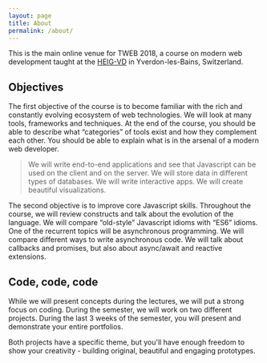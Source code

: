 ```yaml
---
layout: page
title: About
permalink: /about/
---
```


This is the main online venue for TWEB 2018, a course on modern web development taught at the [HEIG-VD](https://heig-vd.ch/) in Yverdon-les-Bains, Switzerland.

## Objectives
The first objective of the course is to become familiar with the rich and constantly evolving ecosystem of web technologies. We will look at many tools, frameworks and techniques. At the end of the course, you should be able to describe what “categories” of tools exist and how they complement each other. You should be able to explain what is in the arsenal of a modern web developer.

> We will write end-to-end applications and see that Javascript can be used on the client and on the server. We will store data in different types of databases. We will write interactive apps. We will create beautiful visualizations.

The second objective is to improve core Javascript skills. Throughout the course, we will review constructs and talk about the evolution of the language. We will compare “old-style” Javascript idioms with “ES6” idioms. One of the recurrent topics will be asynchronous programming. We will compare different ways to write asynchronous code. We will talk about callbacks and promises, but also about async/await and reactive extensions.

## Code, code, code

While we will present concepts during the lectures, we will put a strong focus on coding. During the semester, we will work on two different projects. During the last 3 weeks of the semester, you will present and demonstrate your entire portfolios.

Both projects have a specific theme, but you'll have enough freedom to show your creativity - building original, beautiful and engaging prototypes.
